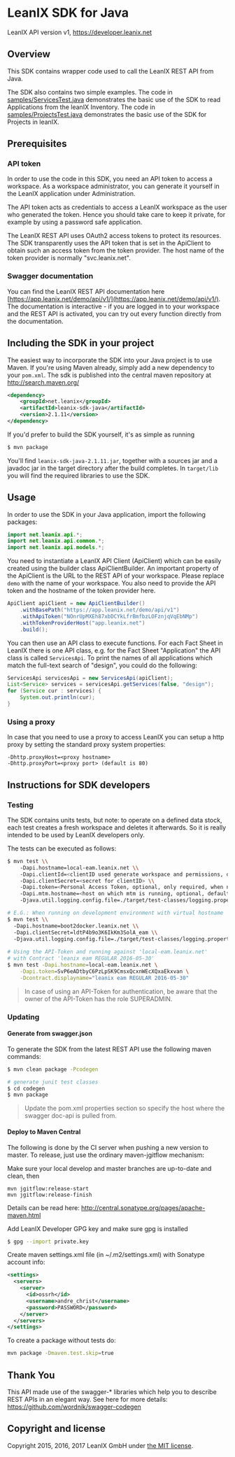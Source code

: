 # LeanIX SDK for Java #

LeanIX API version v1, https://developer.leanix.net

## Overview ##
This SDK contains wrapper code used to call the LeanIX REST API from Java.

The SDK also contains two simple examples. The code in [samples/ServicesTest.java](samples/console/ServicesTest.java) demonstrates the basic use of the SDK to read Applications from the leanIX Inventory. The code in [samples/ProjectsTest.java](samples/console/ProjectsTest.java) demonstrates the basic use of the SDK for Projects in leanIX.

## Prerequisites ##

### API token
In order to use the code in this SDK, you need an API token to access a workspace.
As a workspace administrator, you can generate it yourself in the LeanIX application under Administration.

The API token acts as credentials to access a LeanIX workspace as the user who generated the token.
Hence you should take care to keep it private, for example by using a password safe application.

The LeanIX REST API uses OAuth2 access tokens to protect its resources. The SDK transparently uses the
API token that is set in the ApiClient to obtain such an access token from the token provider.
The host name of the token provider is normally "svc.leanix.net".

### Swagger documentation

You can find the LeanIX REST API documentation here [https://app.leanix.net/demo/api/v1/](https://app.leanix.net/demo/api/v1/). The documentation is interactive - if you are logged in to your workspace and the REST API is activated, you can try out every function directly from the documentation.


## Including the SDK in your project ##

The easiest way to incorporate the SDK into your Java project is to use Maven. If you're using Maven already, simply add a new dependency to your `pom.xml`. The sdk is published into the central maven repository at http://search.maven.org/

```xml
<dependency>
    <groupId>net.leanix</groupId>
    <artifactId>leanix-sdk-java</artifactId>
    <version>2.1.11</version>
</dependency>
```

If you'd prefer to build the SDK yourself, it's as simple as running

```bash
$ mvn package
```

You'll find `leanix-sdk-java-2.1.11.jar`, together with a sources jar and a javadoc jar in the target directory after the build completes.
In `target/lib` you will find the required libraries to use the SDK.

## Usage ##

In order to use the SDK in your Java application, import the following packages:

```java
import net.leanix.api.*;
import net.leanix.api.common.*;
import net.leanix.api.models.*;
```

You need to instantiate a LeanIX API Client (ApiClient) which can be easily created using the builder class ApiClientBuilder.
An important property of the ApiClient is the URL to the REST API of your workspace. Please replace `demo` with the name of your workspace.
You also need to provide the API token and the hostname of the token provider here.

```java
ApiClient apiClient = new ApiClientBuilder()
    .withBasePath("https://app.leanix.net/demo/api/v1")
    .withApiToken("NOnrUpMXEh87xbDCYkLfrBmfbzLOFznjqVqEbNMp")
    .withTokenProviderHost("app.leanix.net")
    .build();
```

You can then use an API class to execute functions. For each Fact Sheet in LeanIX there is one API class, e.g. for the Fact Sheet "Application" the API class is called `ServicesApi`. To print the names of all applications which match the full-text search of "design", you could do the following:

```java
ServicesApi servicesApi = new ServicesApi(apiClient);
List<Service> services = servicesApi.getServices(false, "design");
for (Service cur : services) {
	System.out.println(cur);
}
```

### Using a proxy
In case that you need to use a proxy to access LeanIX you can setup a http proxy by setting the standard proxy system properties:

```
-Dhttp.proxyHost=<proxy hostname>
-Dhttp.proxyPort=<proxy port> (default is 80)
```

## Instructions for SDK developers

### Testing

The SDK contains units tests, but note: to operate on a defined data stock,
each test creates a fresh workspace and deletes it afterwards.
So it is really intended to be used by LeanIX developers only.

The tests can be executed as follows:

```bash
$ mvn test \\
    -Dapi.hostname=local-eam.leanix.net \\
    -Dapi.clientId=<clientID used generate workspace and permissions, optional, default: eam> \\
    -Dapi.clientSecret=<secret for clientID> \\
    -Dapi.token=<Personal Access Token, optional, only required, when no clientID/clientSecret is used> \\
    -Dapi.mtm.hostname=<host on which mtm is running, optional, default is: api.hostname>
    -Djava.util.logging.config.file=./target/test-classes/logging.properties

# E.G.: When running on development environment with virtual hostname 'boot2docker.leanix.net':
$ mvn test \\
  -Dapi.hostname=boot2docker.leanix.net \\
  -Dapi.clientSecret=ldtP4b9o3K6IkKm3SolA_eam \\
  -Djava.util.logging.config.file=./target/test-classes/logging.properties
  
# Using the API-Token and running against 'local-eam.leanix.net'
# with Contract 'leanix eam REGULAR 2016-05-30'
$ mvn test -Dapi.hostname=local-eam.leanix.net \
    -Dapi.token=SvP6eADtbyC6PzLpSK9CmsxQcxnWEcXQxaEkxvan \
    -Dcontract.displayname="leanix eam REGULAR 2016-05-30"
```
> In case of using an API-Token for authentication, be aware that the owner of the API-Token has the role SUPERADMIN.

### Updating

#### Generate from swagger.json

To generate the SDK from the latest REST API use the following maven commands:

```bash
$ mvn clean package -Pcodegen

# generate junit test classes
$ cd codegen
$ mvn package
```
> Update the pom.xml properties section so specify the host where the swagger doc-api is pulled from.


#### Deploy to Maven Central ###

The following is done by the CI server when pushing a new version to master.
To release, just use the ordinary maven-jgitflow mechanism:

Make sure your local develop and master branches are up-to-date and clean, then

```
mvn jgitflow:release-start
mvn jgitflow:release-finish
```

Details can be read here: http://central.sonatype.org/pages/apache-maven.html

Add LeanIX Developer GPG key and make sure gpg is installed
```bash
$ gpg --import private.key
```

Create maven settings.xml file (in ~/.m2/settings.xml) with Sonatype account info:
```xml
<settings>
  <servers>
    <server>
      <id>ossrh</id>
      <username>andre_christ</username>
      <password>PASSWORD</password>
    </server>
  </servers>
</settings>
```

To create a package without tests do:
```bash
mvn package -Dmaven.test.skip=true
```

## Thank You ##
This API made use of the swagger-* libraries which help you to describe REST APIs in an elegant way. See here for more details: https://github.com/wordnik/swagger-codegen

## Copyright and license ##

Copyright 2015, 2016, 2017 LeanIX GmbH under [the MIT license](LICENSE).
